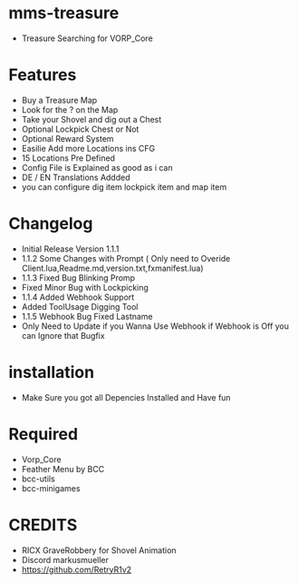 # mms-treasure

- Treasure Searching for VORP_Core 

# Features
 
- Buy a Treasure Map
- Look for the ? on the Map
- Take your Shovel and dig out a Chest
- Optional Lockpick Chest or Not
- Optional Reward System
- Easilie Add more Locations ins CFG 
- 15 Locations Pre Defined
- Config File is Explained as good as i can
- DE / EN Translations Addded
- you can configure dig item lockpick item and map item 

# Changelog

- Initial Release Version 1.1.1
- 1.1.2 Some Changes with Prompt ( Only need to Overide Client.lua,Readme.md,version.txt,fxmanifest.lua)
- 1.1.3 Fixed Bug Blinking Promp
- Fixed Minor Bug with Lockpicking
- 1.1.4 Added Webhook Support
- Added ToolUsage Digging Tool
- 1.1.5 Webhook Bug Fixed Lastname
- Only Need to Update if you Wanna Use Webhook if Webhook is Off you can Ignore that Bugfix

# installation 

- Make Sure you got all Depencies Installed and Have fun 

# Required
- Vorp_Core 
- Feather Menu by BCC
- bcc-utils
- bcc-minigames


# CREDITS
- RICX GraveRobbery for Shovel Animation
- Discord markusmueller 
- https://github.com/RetryR1v2 